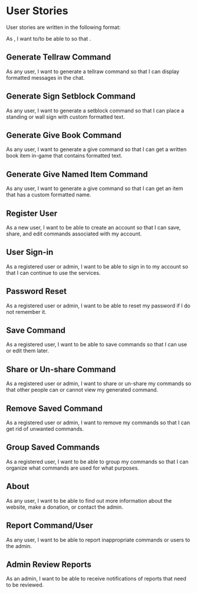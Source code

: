# User Stories

User stories are written in the following format:

As <user type>, I want to/to be able to <action or feature> so that <reason or purpose except when redundant>.

## Generate Tellraw Command

As any user, I want to generate a tellraw command so that I can display formatted messages in the chat.

## Generate Sign Setblock Command

As any user, I want to generate a setblock command so that I can place a standing or wall sign with custom formatted text.

## Generate Give Book Command

As any user, I want to generate a give command so that I can get a written book item in-game that contains formatted text.

## Generate Give Named Item Command

As any user, I want to generate a give command so that I can get an item that has a custom formatted name.

## Register User

As a new user, I want to be able to create an account so that I can save, share, and edit commands associated with my
account.

## User Sign-in

As a registered user or admin, I want to be able to sign in to my account so that I can continue to use the services.

## Password Reset

As a registered user or admin, I want to be able to reset my password if I do not remember it.

## Save Command
As a registered user, I want to be able to save commands so that I can use or edit them later.

## Share or Un-share Command

As a registered user or admin, I want to share or un-share my commands so that other people can or cannot view my
generated command.

## Remove Saved Command

As a registered user or admin, I want to remove my commands so that I can get rid of unwanted commands.

## Group Saved Commands

As a registered user, I want to be able to group my commands so that I can organize what commands are used for what
purposes.

## About

As any user, I want to be able to find out more information about the website, make a donation, or contact the admin.

## Report Command/User

As any user, I want to be able to report inappropriate commands or users to the admin.

## Admin Review Reports

As an admin, I want to be able to receive notifications of reports that need to be reviewed.